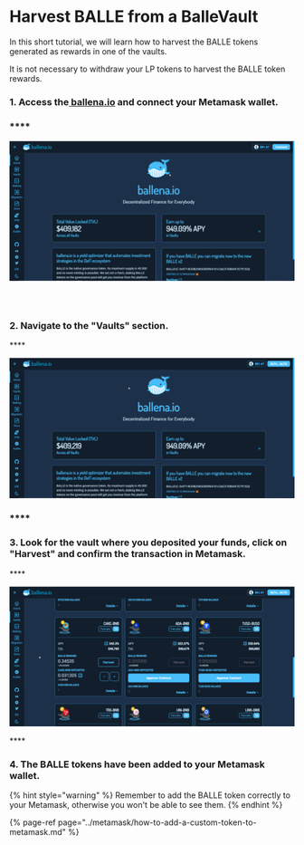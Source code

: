 # Harvest BALLE from a BalleVault

In this short tutorial, we will learn how to harvest the BALLE tokens generated as rewards in one of the vaults.

‌It is not necessary to withdraw your LP tokens to harvest the BALLE token rewards.



### **1. Access the**[ **ballena.io**](https://app.ballena.io/) **and connect your Metamask wallet.**

### \*\*\*\*

![](../../../../.gitbook/assets/connect-wallet%20%282%29.gif)

### **‌**

### **2. Navigate to the "Vaults" section.**

\*\*\*\*

![](../../../../.gitbook/assets/navigate-to-vaults.gif)

### \*\*\*\*

### **3. Look for the vault where you deposited your funds, click on "Harvest" and confirm the transaction in Metamask.**

\*\*\*\*

![](../../../../.gitbook/assets/harvest-balle.gif)

\*\*\*\*

### **‌4. The BALLE tokens have been added to your Metamask wallet.**

{% hint style="warning" %}
Remember to add the BALLE token correctly to your Metamask, otherwise you won't be able to see them.
{% endhint %}

{% page-ref page="../metamask/how-to-add-a-custom-token-to-metamask.md" %}





